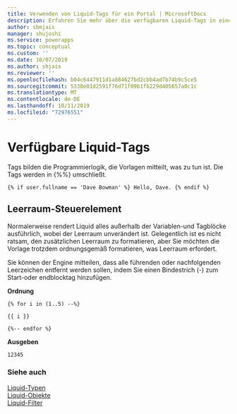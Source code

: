 ```yaml
---
title: Verwenden von Liquid-Tags für ein Portal | MicrosoftDocs
description: Erfahren Sie mehr über die verfügbaren Liquid-Tags in einem Portal.
author: sbmjais
manager: shujoshi
ms.service: powerapps
ms.topic: conceptual
ms.custom: ''
ms.date: 10/07/2019
ms.author: shjais
ms.reviewer: ''
ms.openlocfilehash: b04c6447911d1a884627bd2cbb4ad7b74b9c5ce5
ms.sourcegitcommit: 5338e01d2591f76d71f09b1fb229d405657a0c1c
ms.translationtype: MT
ms.contentlocale: de-DE
ms.lasthandoff: 10/11/2019
ms.locfileid: "72976551"
---
```

# <a name="available-liquid-tags"></a>Verfügbare Liquid-Tags

Tags bilden die Programmierlogik, die Vorlagen mitteilt, was zu tun ist. Die Tags werden in {%%} umschließt.

```
{% if user.fullname == 'Dave Bowman' %} Hello, Dave. {% endif %}
```

## <a name="whitespace-control"></a>Leerraum-Steuerelement

Normalerweise rendert Liquid alles außerhalb der Variablen-und Tagblöcke ausführlich, wobei der Leerraum unverändert ist. Gelegentlich ist es nicht ratsam, den zusätzlichen Leerraum zu formatieren, aber Sie möchten die Vorlage trotzdem ordnungsgemäß formatieren, was Leerraum erfordert.

Sie können der Engine mitteilen, dass alle führenden oder nachfolgenden Leerzeichen entfernt werden sollen, indem Sie einen Bindestrich (-) zum Start-oder endblocktag hinzufügen.

**Ordnung**

```
{% for i in (1..5) --%}

{{ i }}

{%-- endfor %}
```

**Ausgeben**

```
12345
```
### <a name="see-also"></a>Siehe auch

[Liquid-Typen](liquid-types.md)  
[Liquid-Objekte](liquid-objects.md)  
[Liquid-Filter](liquid-filters.md) 
